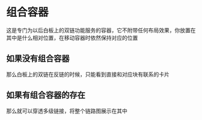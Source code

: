 # 组合容器

这是专门为以后白板上的双链功能服务的容器，它不附带任何布局效果，你放置在其中是什么相对位置，在移动容器时依然保持对应的位置

## 如果没有组合容器

那么白板上的双链在反链的时候，只能看到直接和对应块有联系的卡片

## 如果有组合容器的存在

那么就可以穿透多级链接，将整个链路图展示在其中
